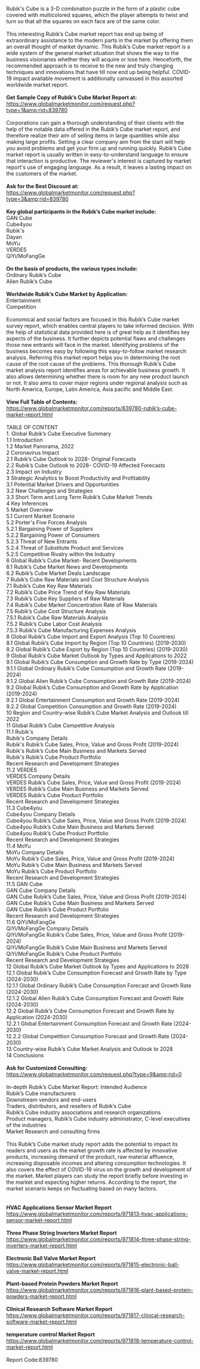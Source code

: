 Rubik's Cube is a 3-D combination puzzle in the form of a plastic cube covered with multicolored squares, which the player attempts to twist and turn so that all the squares on each face are of the same color.<br /><br />This interesting Rubik’s Cube market report has end up being of extraordinary assistance to the modern parts in the market by offering them an overall thought of market dynamic. This Rubik’s Cube market report is a wide system of the general market situation that shows the way to the business visionaries whether they will acquire or lose here. Henceforth, the recommended approach is to receive to the new and truly changing techniques and innovations that have till now end up being helpful. COVID-19 impact available movement is additionally canvassed in this assorted worldwide market report. <br /><br /><strong>Get Sample Copy of Rubik’s Cube Market Report at:</strong><br /><a href="https://www.globalmarketmonitor.com/request.php?type=1&amp;rid=839780">https://www.globalmarketmonitor.com/request.php?type=1&amp;rid=839780</a><br /><br />Corporations can gain a thorough understanding of their clients with the help of the notable data offered in the Rubik’s Cube market report, and therefore realize their aim of selling items in large quantities while also making large profits. Setting a clear company aim from the start will help you avoid problems and get your firm up and running quickly. Rubik’s Cube market report is usually written in easy-to-understand language to ensure that interaction is productive. The reviewer's interest is captured by market report's use of engaging language. As a result, it leaves a lasting impact on the customers of the market.<br /><br /><strong>Ask for the Best Discount at:</strong><br /><a href="https://www.globalmarketmonitor.com/request.php?type=3&amp;rid=839780">https://www.globalmarketmonitor.com/request.php?type=3&amp;rid=839780</a><br /><br /><strong>Key global participants in the Rubik’s Cube market include:</strong><br /> GAN Cube <br />Cube4you <br />Rubik's <br />Dayan <br />MoYu <br />VERDES <br />QiYi/MoFangGe <br /><br /><strong>On the basis of products, the various types include:</strong><br />Ordinary Rubik’s Cube <br />Alien Rubik’s Cube <br /><br /><strong>Worldwide Rubik’s Cube Market by Application:</strong><br />Entertainment <br />Competition <br /><br />Economical and social factors are focused in this Rubik’s Cube market survey report, which enables central players to take informed decision. With the help of statistical data provided here is of great help as it identifies key aspects of the business. It further depicts potential flaws and challenges those new entrants will face in the market. Identifying problems of the business becomes easy by following this easy-to-follow market research analysis. Referring this market report helps you in determining the root cause of the root cause of the problems. This thorough Rubik’s Cube market analysis report identifies areas for achievable business growth. It also allows determining whether there is room for any new product launch or not. It also aims to cover major regions under regional analysis such as North America, Europe, Latin America, Asia pacific and Middle East. <br /><br /><strong>View Full Table of Contents:</strong><br /><a href="https://www.globalmarketmonitor.com/reports/839780-rubik’s-cube-market-report.html">https://www.globalmarketmonitor.com/reports/839780-rubik’s-cube-market-report.html</a><br /><br />TABLE OF CONTENT<br />1. Global Rubik’s Cube Executive Summary<br />1.1 Introduction<br />1.2 Market Panorama, 2022<br />2 Coronavirus Impact<br />2.1 Rubik’s Cube Outlook to 2028- Original Forecasts<br />2.2 Rubik’s Cube Outlook to 2028- COVID-19 Affected Forecasts<br />2.3 Impact on Industry<br />3 Strategic Analytics to Boost Productivity and Profitability<br />3.1 Potential Market Drivers and Opportunities<br />3.2 New Challenges and Strategies<br />3.3 Short Term and Long Term Rubik’s Cube Market Trends<br />4 Key Inferences<br />5 Market Overview<br />5.1 Current Market Scenario<br />5.2 Porter's Five Forces Analysis<br />5.2.1 Bargaining Power of Suppliers<br />5.2.2 Bargaining Power of Consumers<br />5.2.3 Threat of New Entrants<br />5.2.4 Threat of Substitute Product and Services<br />5.2.5 Competitive Rivalry within the Industry<br />6 Global Rubik’s Cube Market- Recent Developments<br />6.1 Rubik’s Cube Market News and Developments<br />6.2 Rubik’s Cube Market Deals Landscape<br />7 Rubik’s Cube Raw Materials and Cost Structure Analysis<br />7.1 Rubik’s Cube Key Raw Materials<br />7.2 Rubik’s Cube Price Trend of Key Raw Materials<br />7.3 Rubik’s Cube Key Suppliers of Raw Materials<br />7.4 Rubik’s Cube Market Concentration Rate of Raw Materials<br />7.5 Rubik’s Cube Cost Structure Analysis<br />7.5.1 Rubik’s Cube Raw Materials Analysis<br />7.5.2 Rubik’s Cube Labor Cost Analysis<br />7.5.3 Rubik’s Cube Manufacturing Expenses Analysis<br />8 Global Rubik’s Cube Import and Export Analysis (Top 10 Countries)<br />8.1 Global Rubik’s Cube Import by Region (Top 10 Countries) (2019-2030)<br />8.2 Global Rubik’s Cube Export by Region (Top 10 Countries) (2019-2030)<br />9 Global Rubik’s Cube Market Outlook by Types and Applications to 2022<br />9.1 Global Rubik’s Cube Consumption and Growth Rate by Type (2019-2024)<br />9.1.1 Global Ordinary Rubik’s Cube Consumption and Growth Rate (2019-2024)<br />9.1.2 Global Alien Rubik’s Cube Consumption and Growth Rate (2019-2024)<br />9.2 Global Rubik’s Cube Consumption and Growth Rate by Application (2019-2024)<br />9.2.1  Global Entertainment Consumption and Growth Rate (2019-2024)<br />9.2.2  Global Competition Consumption and Growth Rate (2019-2024)<br />10 Region and Country-wise Rubik’s Cube Market Analysis and Outlook till 2022<br />11 Global Rubik’s Cube Competitive Analysis<br />11.1 Rubik's<br />Rubik's Company Details<br />Rubik's Rubik’s Cube Sales, Price, Value and Gross Profit (2019-2024)<br />Rubik's Rubik’s Cube Main Business and Markets Served<br />Rubik's Rubik’s Cube Product Portfolio<br />Recent Research and Development Strategies<br />11.2 VERDES<br />VERDES Company Details<br />VERDES Rubik’s Cube Sales, Price, Value and Gross Profit (2019-2024)<br />VERDES Rubik’s Cube Main Business and Markets Served<br />VERDES Rubik’s Cube Product Portfolio<br />Recent Research and Development Strategies<br />11.3 Cube4you<br />Cube4you Company Details<br />Cube4you Rubik’s Cube Sales, Price, Value and Gross Profit (2019-2024)<br />Cube4you Rubik’s Cube Main Business and Markets Served<br />Cube4you Rubik’s Cube Product Portfolio<br />Recent Research and Development Strategies<br />11.4 MoYu<br />MoYu Company Details<br />MoYu Rubik’s Cube Sales, Price, Value and Gross Profit (2019-2024)<br />MoYu Rubik’s Cube Main Business and Markets Served<br />MoYu Rubik’s Cube Product Portfolio<br />Recent Research and Development Strategies<br />11.5 GAN Cube<br />GAN Cube Company Details<br />GAN Cube Rubik’s Cube Sales, Price, Value and Gross Profit (2019-2024)<br />GAN Cube Rubik’s Cube Main Business and Markets Served<br />GAN Cube Rubik’s Cube Product Portfolio<br />Recent Research and Development Strategies<br />11.6 QiYi/MoFangGe<br />QiYi/MoFangGe Company Details<br />QiYi/MoFangGe Rubik’s Cube Sales, Price, Value and Gross Profit (2019-2024)<br />QiYi/MoFangGe Rubik’s Cube Main Business and Markets Served<br />QiYi/MoFangGe Rubik’s Cube Product Portfolio<br />Recent Research and Development Strategies<br />12 Global Rubik’s Cube Market Outlook by Types and Applications to 2028<br />12.1 Global Rubik’s Cube Consumption Forecast and Growth Rate by Type (2024-2030)<br />12.1.1 Global Ordinary Rubik’s Cube Consumption Forecast and Growth Rate (2024-2030)<br />12.1.2 Global Alien Rubik’s Cube Consumption Forecast and Growth Rate (2024-2030)<br />12.2 Global Rubik’s Cube Consumption Forecast and Growth Rate by Application (2024-2030)<br />12.2.1 Global Entertainment Consumption Forecast and Growth Rate (2024-2030)<br />12.2.2 Global Competition Consumption Forecast and Growth Rate (2024-2030)<br />13 Country-wise Rubik’s Cube Market Analysis and Outlook to 2028<br />14 Conclusions<br /><br /><strong>Ask for Customized Consulting:</strong><br /><a href="https://www.globalmarketmonitor.com/request.php?type=9&amp;rid=0">https://www.globalmarketmonitor.com/request.php?type=9&amp;rid=0</a><br /><br />In-depth Rubik’s Cube Market Report: Intended Audience<br />Rubik’s Cube manufacturers<br />Downstream vendors and end-users<br />Traders, distributors, and resellers of Rubik’s Cube<br />Rubik’s Cube industry associations and research organizations<br />Product managers, Rubik’s Cube industry administrator, C-level executives of the industries<br />Market Research and consulting firms<br /><br />This Rubik’s Cube market study report adds the potential to impact its readers and users as the market growth rate is affected by innovative products, increasing demand of the product, raw material affluence, increasing disposable incomes and altering consumption technologies. It also covers the effect of COVID-19 virus on the growth and development of the market. Market players can study the report briefly before investing in the market and expecting higher returns. According to the report, the market scenario keeps on fluctuating based on many factors.  <br /><br /><strong><br /></strong><strong>HVAC Applications Sensor Market Report</strong><br /><a href="https://www.globalmarketmonitor.com/reports/971813-hvac-applications-sensor-market-report.html">https://www.globalmarketmonitor.com/reports/971813-hvac-applications-sensor-market-report.html</a><br /><br /><strong>Three Phase String Inverters Market Report</strong><br /><a href="https://www.globalmarketmonitor.com/reports/971814-three-phase-string-inverters-market-report.html">https://www.globalmarketmonitor.com/reports/971814-three-phase-string-inverters-market-report.html</a><br /><br /><strong>Electronic Ball Valve Market Report</strong><br /><a href="https://www.globalmarketmonitor.com/reports/971815-electronic-ball-valve-market-report.html">https://www.globalmarketmonitor.com/reports/971815-electronic-ball-valve-market-report.html</a><br /><br /><strong>Plant-based Protein Powders Market Report</strong><br /><a href="https://www.globalmarketmonitor.com/reports/971816-plant-based-protein-powders-market-report.html">https://www.globalmarketmonitor.com/reports/971816-plant-based-protein-powders-market-report.html</a><br /><br /><strong>Clinical Research Software Market Report</strong><br /><a href="https://www.globalmarketmonitor.com/reports/971817-clinical-research-software-market-report.html">https://www.globalmarketmonitor.com/reports/971817-clinical-research-software-market-report.html</a><br /><br /><strong>temperature control Market Report</strong><br /><a href="https://www.globalmarketmonitor.com/reports/971818-temperature-control-market-report.html">https://www.globalmarketmonitor.com/reports/971818-temperature-control-market-report.html</a><br /><br />Report Code:839780</p>
